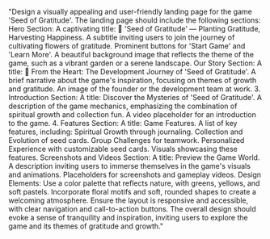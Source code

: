 "Design a visually appealing and user-friendly landing page for the game 'Seed of Gratitude'. The landing page should include the following sections:
Hero Section:
A captivating title: 🌱 'Seed of Gratitude' — Planting Gratitude, Harvesting Happiness.
A subtitle inviting users to join the journey of cultivating flowers of gratitude.
Prominent buttons for 'Start Game' and 'Learn More'.
A beautiful background image that reflects the theme of the game, such as a vibrant garden or a serene landscape.
Our Story Section:
A title: 🌟 From the Heart: The Development Journey of 'Seed of Gratitude'.
A brief narrative about the game's inspiration, focusing on themes of growth and gratitude.
An image of the founder or the development team at work.
3. Introduction Section:
A title: Discover the Mysteries of 'Seed of Gratitude'.
A description of the game mechanics, emphasizing the combination of spiritual growth and collection fun.
A video placeholder for an introduction to the game.
4. Features Section:
A title: Game Features.
A list of key features, including:
Spiritual Growth through journaling.
Collection and Evolution of seed cards.
Group Challenges for teamwork.
Personalized Experience with customizable seed cards.
Visuals showcasing these features.
Screenshots and Videos Section:
A title: Preview the Game World.
A description inviting users to immerse themselves in the game's visuals and animations.
Placeholders for screenshots and gameplay videos.
Design Elements:
Use a color palette that reflects nature, with greens, yellows, and soft pastels.
Incorporate floral motifs and soft, rounded shapes to create a welcoming atmosphere.
Ensure the layout is responsive and accessible, with clear navigation and call-to-action buttons.
The overall design should evoke a sense of tranquility and inspiration, inviting users to explore the game and its themes of gratitude and growth."
